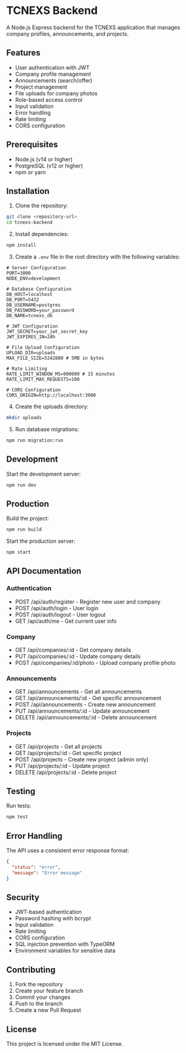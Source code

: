 # TCNEXS Backend

A Node.js Express backend for the TCNEXS application that manages company profiles, announcements, and projects.

## Features

- User authentication with JWT
- Company profile management
- Announcements (search/offer)
- Project management
- File uploads for company photos
- Role-based access control
- Input validation
- Error handling
- Rate limiting
- CORS configuration

## Prerequisites

- Node.js (v14 or higher)
- PostgreSQL (v12 or higher)
- npm or yarn

## Installation

1. Clone the repository:

```bash
git clone <repository-url>
cd tcnexs-backend
```

2. Install dependencies:

```bash
npm install
```

3. Create a `.env` file in the root directory with the following variables:

```env
# Server Configuration
PORT=3000
NODE_ENV=development

# Database Configuration
DB_HOST=localhost
DB_PORT=5432
DB_USERNAME=postgres
DB_PASSWORD=your_password
DB_NAME=tcnexs_db

# JWT Configuration
JWT_SECRET=your_jwt_secret_key
JWT_EXPIRES_IN=24h

# File Upload Configuration
UPLOAD_DIR=uploads
MAX_FILE_SIZE=5242880 # 5MB in bytes

# Rate Limiting
RATE_LIMIT_WINDOW_MS=900000 # 15 minutes
RATE_LIMIT_MAX_REQUESTS=100

# CORS Configuration
CORS_ORIGIN=http://localhost:3000
```

4. Create the uploads directory:

```bash
mkdir uploads
```

5. Run database migrations:

```bash
npm run migration:run
```

## Development

Start the development server:

```bash
npm run dev
```

## Production

Build the project:

```bash
npm run build
```

Start the production server:

```bash
npm start
```

## API Documentation

### Authentication

- POST /api/auth/register - Register new user and company
- POST /api/auth/login - User login
- POST /api/auth/logout - User logout
- GET /api/auth/me - Get current user info

### Company

- GET /api/companies/:id - Get company details
- PUT /api/companies/:id - Update company details
- POST /api/companies/:id/photo - Upload company profile photo

### Announcements

- GET /api/announcements - Get all announcements
- GET /api/announcements/:id - Get specific announcement
- POST /api/announcements - Create new announcement
- PUT /api/announcements/:id - Update announcement
- DELETE /api/announcements/:id - Delete announcement

### Projects

- GET /api/projects - Get all projects
- GET /api/projects/:id - Get specific project
- POST /api/projects - Create new project (admin only)
- PUT /api/projects/:id - Update project
- DELETE /api/projects/:id - Delete project

## Testing

Run tests:

```bash
npm test
```

## Error Handling

The API uses a consistent error response format:

```json
{
  "status": "error",
  "message": "Error message"
}
```

## Security

- JWT-based authentication
- Password hashing with bcrypt
- Input validation
- Rate limiting
- CORS configuration
- SQL injection prevention with TypeORM
- Environment variables for sensitive data

## Contributing

1. Fork the repository
2. Create your feature branch
3. Commit your changes
4. Push to the branch
5. Create a new Pull Request

## License

This project is licensed under the MIT License.
